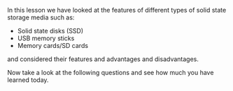 In this lesson we have looked at the features of different types of solid state storage media such as:

- Solid state disks (SSD)
- USB memory sticks
- Memory cards/SD cards

and considered their features and advantages and disadvantages.


Now take a look at the following questions and see how much you have learned today.